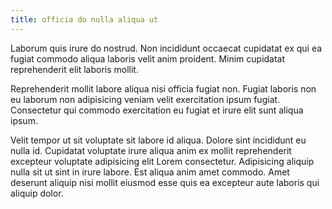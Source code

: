 ```yaml
---
title: officia do nulla aliqua ut
---
```


Laborum quis irure do nostrud. Non incididunt occaecat cupidatat ex qui ea fugiat commodo aliqua laboris velit anim proident. Minim cupidatat reprehenderit elit laboris mollit.

Reprehenderit mollit labore aliqua nisi officia fugiat non. Fugiat laboris non eu laborum non adipisicing veniam velit exercitation ipsum fugiat. Consectetur qui commodo exercitation eu fugiat et irure elit sunt aliqua ipsum.

Velit tempor ut sit voluptate sit labore id aliqua. Dolore sint incididunt eu nulla id. Cupidatat voluptate irure aliqua anim ex mollit reprehenderit excepteur voluptate adipisicing elit Lorem consectetur. Adipisicing aliquip nulla sit ut sint in irure labore. Est aliqua anim amet commodo. Amet deserunt aliquip nisi mollit eiusmod esse quis ea excepteur aute laboris qui aliquip dolor.